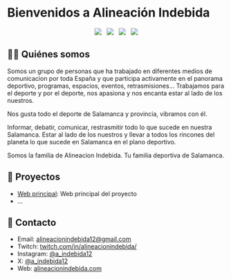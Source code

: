 # Bienvenidos a Alineación Indebida

<p align='center'>
  <a href="https://twitch.com/alineacionindebida"><img src="https://img.shields.io/badge/twitch-9146FF.svg?&style=for-the-badge&logo=twitch&logoColor=white" /></a>
  &nbsp;
  <a href="https://x.com/a_indebida12"><img src="https://img.shields.io/badge/Twitter-000000.svg?&style=for-the-badge&logo=x&logoColor=white" /></a>
  &nbsp;
  <a href="https://instagram.com/a_indebida12"><img src="https://img.shields.io/badge/instagram-%23E4405F.svg?&style=for-the-badge&logo=instagram&logoColor=white" /></a>
  &nbsp;
  <a href="https://alineacionindebida.com"><img src="https://img.shields.io/badge/Web-333.svg?&style=for-the-badge&logo=googlechrome&logoColor=white" /></a>
</p>

## 👨‍💻 Quiénes somos

Somos un grupo de personas que ha trabajado en diferentes medios de comunicacion por toda España y que participa activamente en el panorama deportivo, programas, espacios, eventos, retrasmisiones... Trabajamos para el deporte y por el deporte, nos apasiona y nos encanta estar al lado de los nuestros.

Nos gusta todo el deporte de Salamanca y provincia, vibramos con él.

Informar, debatir, comunicar, restrasmitir todo lo que sucede en nuestra Salamanca. Estar al lado de los nuestros y llevar a todos los rincones del planeta lo que sucede en Salamanca en el plano deportivo.

Somos la familia de Alineacion Indebida. Tu familia deportiva de Salamanca.

## 🔖 Proyectos

- [Web principal](https://github.com/alineacion-indebida/Web): Web principal del proyecto
- ...

## 👀 Contacto

- Email: [alineacionindebida12@gmail.com](mailto:alineacionindebida12@gmail.com)
- Twitch: [twitch.com/in/alineacionindebida/](https://www.twitch.tv/alineacionindebida/)
- Instagram: [@a_indebida12](https://instagram.com/a_indebida12)
- X: [@a_indebida12](https://x.com/a_indebida12)
- Web: [alineacionindebida.com](https://www.alineacionindebida.com)

